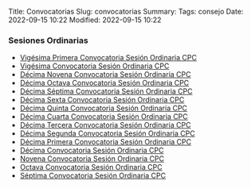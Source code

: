 Title: Convocatorias
Slug: convocatorias
Summary:
Tags: consejo
Date: 2022-09-15 10:22
Modified: 2022-09-15 10:22


### Sesiones Ordinarias

* [Vigésima Primera Convocatoria Sesión Ordinaria CPC](vigesima-primera-convocatoria-sesion-ordinaria-cpc.pdf)
* [Vigésima Convocatoria Sesión Ordinaria CPC](vigesima-convocatoria-sesion-ordinaria-cpc.pdf)
* [Décima Novena Convocatoria Sesión Ordinaria CPC](decima-novena-convocatoria-sesion-ordinaria-cpc.pdf)
* [Décima Octava Convocatoria Sesión Ordinaria CPC](decima-octava-convocatoria-sesion-ordinaria-cpc.pdf)
* [Décima Séptima Convocatoria Sesión Ordinaria CPC](decima-septima-convocatoria-sesion-ordinaria-cpc.pdf)
* [Décima Sexta Convocatoria Sesión Ordinaria CPC](decima-sexta-convocatoria-sesion-ordinaria-cpc.pdf)
* [Décima Quinta Convocatoria Sesión Ordinaria CPC](decima-quinta-convocatoria-sesion-ordinaria-cpc.pdf)
* [Décima Cuarta Convocatoria Sesión Ordinaria CPC](decima-cuarta-convocatoria-sesion-ordinaria-cpc.pdf)
* [Décima Tercera Convocatoria Sesión Ordinaria CPC](decima-tercera-convocatoria-sesion-ordinaria-cpc.pdf)
* [Décima Segunda Convocatoria Sesión Ordinaria CPC](decima-segunda-convocatoria-sesion-ordinaria-cpc.pdf)
* [Décima Primera Convocatoria Sesión Ordinaria CPC](decima-primera-convocatoria-sesion-ordinaria-cpc.pdf)
* [Décima Convocatoria Sesión Ordinaria CPC](decima-convocatoria-sesion-ordinaria-cpc.pdf)
* [Novena Convocatoria Sesión Ordinaria CPC](novena-convocatoria-sesion-ordinaria-cpc.pdf)
* [Octava Convocatoria Sesión Ordinaria CPC](octava-convocatoria-sesion-ordinaria-cpc.pdf)
* [Séptima Convocatoria Sesión Ordinaria CPC](septima-convocatoria-sesion-ordinaria-cpc.pdf)
